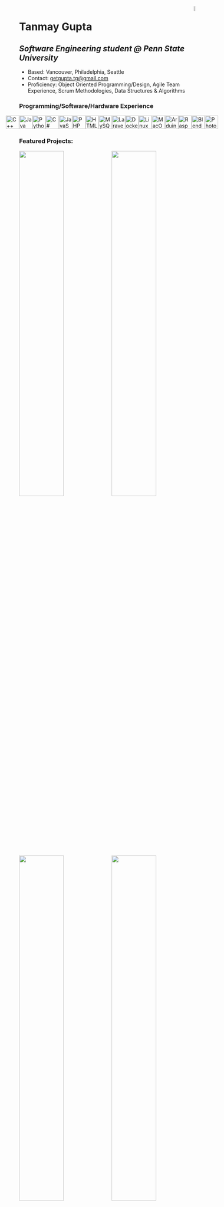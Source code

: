<body>
  <img width="6%" src="https://mikael.neocities.org/collections/disc-gifs/cd_004.gif" align="right" />
  
  <div id="Headers">
    <h1>Tanmay Gupta</h1>
    <h2><em>Software Engineering student @ Penn State University</em></h2>
  </div>
  
  <div id="Bulleted Details">
    <p>
      <ul>
        <li>Based: Vancouver, Philadelphia, Seattle</li>
        <li>Contact: <a href="mailto:getgupta.tg@gmail.com">getgupta.tg@gmail.com</a></li>
        <li>Proficiency: Object Oriented Programming/Design, Agile Team Experience, Scrum Methodologies, Data Structures & Algorithms</li>
      </ul>
    </p>
  </div>

  <div id="Icons">
    <h3>Programming/Software/Hardware Experience</h3>
    <p align="left" style="display: flex; flex-direction: row; align-items: center; justify-content: center;">
      <a href="https://docs.microsoft.com/en-us/cpp/?view=msvc-170" target="_blank" rel="noreferrer">
        <img src="https://raw.githubusercontent.com/danielcranney/readme-generator/main/public/icons/skills/cplusplus-colored.svg" width="36" height="36" alt="C++" /></a>
      <a href="https://www.oracle.com/java/" target="_blank" rel="noreferrer">
        <img src="https://raw.githubusercontent.com/danielcranney/readme-generator/main/public/icons/skills/java-colored.svg" width="36" height="36" alt="Java" /></a>
      <a href="https://www.python.org/" target="_blank" rel="noreferrer">
        <img src="https://raw.githubusercontent.com/danielcranney/readme-generator/main/public/icons/skills/python-colored.svg" width="36" height="36" alt="Python" /></a>
      <a href="https://docs.microsoft.com/en-us/dotnet/csharp/" target="_blank" rel="noreferrer">
        <img src="https://raw.githubusercontent.com/danielcranney/readme-generator/main/public/icons/skills/csharp-colored.svg" width="36" height="36" alt="C#" /></a>
      <a href="https://developer.mozilla.org/en-US/docs/Web/JavaScript" target="_blank" rel="noreferrer">
        <img src="https://raw.githubusercontent.com/danielcranney/readme-generator/main/public/icons/skills/javascript-colored.svg" width="36" height="36" alt="JavaScript" /></a>
      <a href="https://www.php.net/" target="_blank" rel="noreferrer">
        <img src="https://raw.githubusercontent.com/danielcranney/readme-generator/main/public/icons/skills/php-colored.svg" width="36" height="36" alt="PHP" /></a>
      <a href="https://developer.mozilla.org/en-US/docs/Glossary/HTML5" target="_blank" rel="noreferrer"><img src="https://raw.githubusercontent.com/danielcranney/readme-generator/main/public/icons/skills/html5-colored.svg" width="36" height="36" alt="HTML5" /></a>
      <a href="https://www.mysql.com/" target="_blank" rel="noreferrer">
        <img src="https://raw.githubusercontent.com/danielcranney/readme-generator/main/public/icons/skills/mysql-colored.svg" width="36" height="36" alt="MySQL" /></a>
      <a href="https://laravel.com/" target="_blank" rel="noreferrer">
        <img src="https://raw.githubusercontent.com/danielcranney/readme-generator/main/public/icons/skills/laravel-colored.svg" width="36" height="36" alt="Laravel" /></a>
      <a href="https://www.docker.com/" target="_blank" rel="noreferrer">
        <img src="https://raw.githubusercontent.com/danielcranney/readme-generator/main/public/icons/skills/docker-colored.svg" width="36" height="36" alt="Docker" /></a>
      <a href="https://www.linux.org" target="_blank" rel="noreferrer">
        <img src="https://raw.githubusercontent.com/danielcranney/readme-generator/main/public/icons/skills/linux-colored.svg" width="36" height="36" alt="Linux" /></a>
      <a href="https://apple.com" target="_blank" rel="noreferrer">
        <img src="https://raw.githubusercontent.com/danielcranney/readme-generator/main/public/icons/skills/macos-colored.svg" width="36" height="36" alt="MacOS" /></a>
      <a href="https://store.arduino.cc/?gclid=Cj0KCQjw2eilBhCCARIsAG0Pf8uueBifykWcsSS4LPESeGQfxGVKJYnzV7bz471XfknQJy_1VINVWM8aAkLtEALw_wcB" target="_blank" rel="noreferrer">
        <img src="https://raw.githubusercontent.com/danielcranney/readme-generator/main/public/icons/skills/arduino-colored.svg" width="36" height="36" alt="Arduino" /></a>
      <a href="https://www.raspberrypi.org/" target="_blank" rel="noreferrer">
        <img src="https://raw.githubusercontent.com/danielcranney/readme-generator/main/public/icons/skills/raspberrypi-colored.svg" width="36" height="36" alt="Raspberry Pi" /></a>
      <a href="https://www.blender.org/" target="_blank" rel="noreferrer">
        <img src="https://raw.githubusercontent.com/danielcranney/readme-generator/main/public/icons/skills/blender-colored.svg" width="36" height="36" alt="Blender" /></a>
      <a href="https://www.adobe.com/uk/products/photoshop.html" target="_blank" rel="noreferrer">
        <img src="https://raw.githubusercontent.com/danielcranney/readme-generator/main/public/icons/skills/photoshop-colored.svg" width="36" height="36" alt="Photoshop" /></a>
    </p>
  </div>

  <div id="Featured Project Panels">
    <h3>Featured Projects:</h3>
    <div id="1st row of panels" align="left">
      <a href="https://github.com/tanmaygupta100/GradientDesigner" style="width: 45%;">
        <img width="49%" src="https://github-readme-stats.vercel.app/api/pin/?username=tanmaygupta100&repo=GradientDesigner&title_color=a855f7&text_color=64748b&icon_color=6366f1&bg_color=1c1917&hide_border=true&locale=en" /></a>
      <a href="https://github.com/tanmaygupta100/TheNucleusMachine" style="width: 45%;">
        <img width="49%" src="https://github-readme-stats.vercel.app/api/pin/?username=tanmaygupta100&repo=TheNucleusMachine&title_color=a855f7&text_color=64748b&icon_color=6366f1&bg_color=1c1917&hide_border=true&locale=en" /></a>
    </div>
    <div id="2nd row of panels" align="left">
      <a href="https://github.com/tanmaygupta100/Reccy-MusicRecommender" style="width: 45%;">
        <img width="49%" src="https://github-readme-stats.vercel.app/api/pin/?username=tanmaygupta100&repo=Reccy-MusicRecommender&title_color=a855f7&text_color=64748b&icon_color=6366f1&bg_color=1c1917&hide_border=true&locale=en" /></a>
      <a href="https://github.com/tanmaygupta100/WordGuesser" style="width: 45%;">
        <img width="49%" src="https://github-readme-stats.vercel.app/api/pin/?username=tanmaygupta100&repo=WordGuesser&title_color=a855f7&text_color=64748b&icon_color=6366f1&bg_color=1c1917&hide_border=true&locale=en" /></a>
    </div>
    <br>
    <div id="Images" align="left">
      <img width="39%" src="https://i.imgur.com/LrJBdmJ.gif" />
      <img width="10%" src="https://i.gifer.com/origin/26/26b37fd815cc47709360f953812f9185_w200.gif" />
    </div>
    <p><a href="https://github.com/tanmaygupta100?tab=repositories"><em><strong>[More projects]</strong></em></p>
  </div>
</body>
